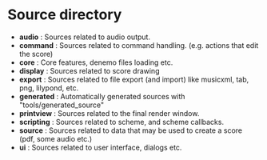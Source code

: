 Source directory
================

 - **audio**     : Sources related to audio output.
 - **command**   : Sources related to command handling. (e.g. actions that edit the score)
 - **core**      : Core features, denemo files loading etc.
 - **display**   : Sources related to score drawing
 - **export**    : Sources related to file export (and import) like musicxml, tab, png, lilypond, etc.
 - **generated** : Automatically generated sources with "tools/generated_source"
 - **printview** : Sources related to the final render window.
 - **scripting** : Sources related to scheme, and scheme callbacks.
 - **source**    : Sources related to data that may be used to create a score (pdf, some audio etc.)
 - **ui**        : Sources related to user interface, dialogs etc.
